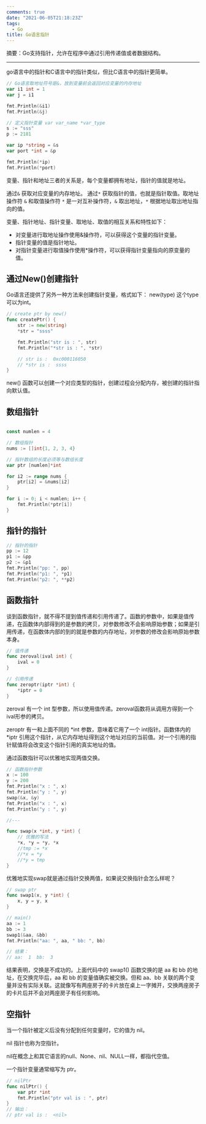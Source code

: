 ```yaml
---
comments: true
date: "2021-06-05T21:18:23Z"
tags: 
  - Go
title: Go语言指针
---
```


摘要：Go支持指针，允许在程序中通过引用传递值或者数据结构。

------

go语言中的指针和C语言中的指针类似，但比C语言中的指针更简单。

``` go
// Go语言取地址符号是&，放到变量前会返回对应变量的内存地址
var i1 int = 1
var j = i1

fmt.Println(&i1)
fmt.Println(&j)

// 定义指针变量 var var_name *var_type
s := "sss"
p := 2181

var ip *string = &s
var port *int = &p

fmt.Println(*ip)
fmt.Println(*port)
```
变量、指针和地址三者的关系是，每个变量都拥有地址，指针的值就是地址。

通过```&``` 获取对应变量的内存地址。 通过```*``` 获取指针的值，也就是指针取值。取地址操作符 ```&``` 和取值操作符 ```*``` 是一对互补操作符，```&``` 取出地址，```*``` 根据地址取出地址指向的值。

变量、指针地址、指针变量、取地址、取值的相互关系和特性如下：
* 对变量进行取地址操作使用&操作符，可以获得这个变量的指针变量。
* 指针变量的值是指针地址。
* 对指针变量进行取值操作使用*操作符，可以获得指针变量指向的原变量的值。

## 通过New()创建指针

Go语言还提供了另外一种方法来创建指针变量，格式如下：
new(type) 这个type可以为int。

``` go
// create ptr by new()
func createPtr() {
    str := new(string)
    *str = "ssss"

    fmt.Println("str is : ", str)
    fmt.Println("*str is : ", *str)

    // str is :  0xc000116050
    // *str is :  ssss
}
```
new() 函数可以创建一个对应类型的指针，创建过程会分配内存，被创建的指针指向默认值。


## 数组指针

``` go

const numlen = 4

// 数组指针
nums := []int{1, 2, 3, 4}

// 指针数组的长度必须等与数组长度
var ptr [numlen]*int

for i2 := range nums {
    ptr[i2] = &nums[i2]
}

for i := 0; i < numlen; i++ {
    fmt.Println(*ptr[i])
}
```

## 指针的指针

``` go
// 指针的指针
pp := 12
p1 := &pp    
p2 := &p1
fmt.Println("pp: ", pp)
fmt.Println("p1: ", *p1)
fmt.Println("p2: ", **p2)
```
## 函数指针

谈到函数指针，就不得不提到值传递和引用传递了。函数的参数中，如果是值传递，在函数体内部得到的是参数的拷贝，对参数修改不会影响原始参数；如果是引用传递，在函数体内部的到的就是参数的内存地址，对参数的修改会影响原始参数本身。

``` go
// 值传递
func zeroval(ival int) {
    ival = 0
}

// 引用传递
func zeroptr(iptr *int) {
    *iptr = 0
}
```
zeroval 有一个 int 型参数，所以使用值传递。zeroval函数将从调用方得到一个ival形参的拷贝。

zeroptr 有一和上面不同的 *int 参数，意味着它用了一个 int指针。函数体内的 *iptr 引用这个指针，从它内存地址得到这个地址对应的当前值。对一个引用的指针赋值将会改变这个指针引用的真实地址的值。


通过函数指针可以优雅地实现两值交换。

``` go
// 函数指针参数
x := 100
y := 200
fmt.Println("x : ", x)
fmt.Println("y : ", y)
swap(&x, &y)
fmt.Println("x : ", x)
fmt.Println("y : ", y)

//---

func swap(x *int, y *int) {
    // 优雅的写法
    *x, *y = *y, *x
    //tmp := *x
    //*x = *y
    //*y = tmp
}
```

优雅地实现swap就是通过指针交换两值，如果说交换指针会怎么样呢？

``` go
// swap ptr
func swap1(x, y *int) {
    x, y = y, x
}

// main()
aa := 1
bb := 3
swap1(&aa, &bb)
fmt.Println("aa: ", aa, " bb: ", bb)

// 结果：
// aa:  1  bb:  3
```

结果表明，交换是不成功的。上面代码中的 swap1() 函数交换的是 aa 和 bb 的地址，在交换完毕后，aa 和 bb 的变量值确实被交换。但和 aa、bb 关联的两个变量并没有实际关联。这就像写有两座房子的卡片放在桌上一字摊开，交换两座房子的卡片后并不会对两座房子有任何影响。


## 空指针

当一个指针被定义后没有分配到任何变量时，它的值为 nil。

nil 指针也称为空指针。

nil在概念上和其它语言的null、None、nil、NULL一样，都指代空值。

一个指针变量通常缩写为 ptr。

``` go
// nilPtr
func nilPtr() {
    var ptr *int
    fmt.Println("ptr val is : ", ptr)
}
// 输出：
// ptr val is :  <nil>
```
